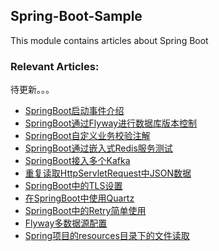 ## Spring-Boot-Sample
This module contains articles about Spring Boot

### Relevant Articles:
待更新。。。
- [SpringBoot启动事件介绍]()
- [SpringBoot通过Flyway进行数据库版本控制]()  
- [SpringBoot自定义业务校验注解]()
- [SpringBoot通过嵌入式Redis服务测试]()
- [SpringBoot接入多个Kafka]()
- [重复读取HttpServletRequest中JSON数据]()
- [SpringBoot中的TLS设置]()
- [在SpringBoot中使用Quartz]()
- [SpringBoot中的Retry简单使用]()
- [Flyway多数据源配置]()
- [Spring项目的resources目录下的文件读取](https://relive27.github.io/2022/05/09/spring-read-resource/)
